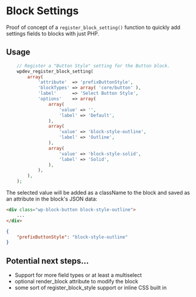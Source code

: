 # Block Settings

Proof of concept of a `register_block_setting()` function to quickly add settings fields to blocks with just PHP.

## Usage

```php
	// Register a "Button Style" setting for the Button block.
	wpdev_register_block_setting(
		array(
			'attribute'  => 'prefixButtonStyle',
			'blockTypes' => array( 'core/button' ),
			'label'      => 'Select Button Style',
			'options'    => array(
				array(
					'value' => '',
					'label' => 'Default',
				),
				array(
					'value' => 'block-style-outline',
					'label' => 'Outline',
				),
				array(
					'value' => 'block-style-solid',
					'label' => 'Solid',
				),
			),
		),
	);
```

The selected value will be added as a className to the block and saved as an attribute in the block's JSON data:

```html
<div class="wp-block-button block-style-outline">
	...
</div>
```

```json
{
	"prefixButtonStyle": "block-style-outline"
}
```

## Potential next steps...

- Support for more field types or at least a multiselect
- optional render_block attribute to modify the block
- some sort of register_block_style support or inline CSS built in
